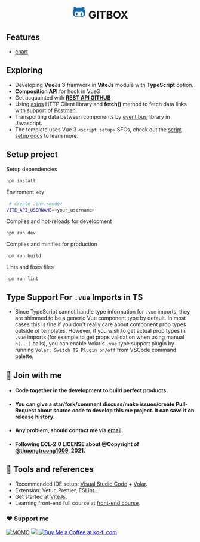 <h1 align="center">
    <img src="./public/favicon.svg"/>
    GITBOX
</h1>

## Features
+ [chart](https://vuejsprojects.com/vue-morris)

## Exploring
+ Developing **VueJs 3** framwork in **ViteJs** module with **TypeScript** option.
+ **Composition API** for [hook](https://vuejs.org/guide/essentials/lifecycle.html) in Vue3
+ Get acquainted with **[REST API GITHUB](https://docs.github.com/en/rest)**
+ Using [axios](https://www.npmjs.com) HTTP Client library and **fetch()** method to fetch data links with support of [Postman](https://www.postman.com).
+ Transporting data between components by [event bus](https://v3.vuejs.org/guide/migration/events-api.html#overview)  library in Javascript.
+ The template uses Vue 3 `<script setup>` SFCs, check out the [script setup docs](https://v3.vuejs.org/api/sfc-script-setup.html#sfc-script-setup) to learn more.

## Setup project

Setup dependencies
```script
npm install
```
Enviroment key
```bash
 # create .env.<mode>
VITE_API_USERNAME=<your_username>
```
Compiles and hot-reloads for development
```script
npm run dev
```
Compiles and minifies for production
```script
npm run build
```
Lints and fixes files
```script
npm run lint
```

## Type Support For `.vue` Imports in TS

* Since TypeScript cannot handle type information for `.vue` imports, they are shimmed to be a generic Vue component type by default. In most cases this is fine if you don't really care about component prop types outside of templates. However, if you wish to get actual prop types in `.vue` imports (for example to get props validation when using manual `h(...)` calls), you can enable Volar's `.vue` type support plugin by running `Volar: Switch TS Plugin on/off` from VSCode command palette.

## 🤝 Join with me
+ #### Code together in the development to build perfect products.
+ #### You can give a **star**/**fork**/**comment discuss**/**make issues**/**create Pull-Request** about source code to develop this me project. It can save it on release history.
+ #### Any problem, should contact me via [email](mailto:ititiu19228@student.hcmiu.edu.vn).
+ #### Following **ECL-2.0 LICENSE** about @Copyright of [@thuongtruong1009](https://github.com/thuongtruong1009), 2021.

## 🔧 Tools and references
+ Recommended IDE setup: [Visual Studio Code](https://code.visualstudio.com/) + [Volar](https://marketplace.visualstudio.com/items?itemName=johnsoncodehk.volar).
+ Extension: Vetur, Prettier, ESLint...
+ Get started at [ViteJs](https://vitejs.dev/).
+ Learning front-end full course at [front-end course](https://github.com/thuongtruong1009/fontend-master).

### ❤️ Support me
[![MOMO](https://img.shields.io/badge/-MOMO-red?style=for-the-badge&labelColor=pink&logo=MOMO&logoColor=black)](https://nhantien.momo.vn/0917085937)
<a href="https://www.paypal.me/thuongtruong1009">
  <img height="25" marginTop="10" src="https://quyetdao.com/wp-content/uploads/2019/04/paypal-logo.png">
</a>
<a href='https://ko-fi.com/thuongtruong1009' target='_blank'><img height='25' style='border:0px;height:28px;color:blue' src='https://az743702.vo.msecnd.net/cdn/kofi3.png?v=0' border='0' alt='Buy Me a Coffee at ko-fi.com' />